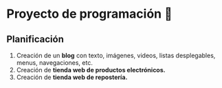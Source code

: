 # Proyecto de programación 🚀

## Planificación
1. Creación de un **blog** con texto, imágenes, videos, listas desplegables, menus, navegaciones, etc.
2. Creación de **tienda web de productos electrónicos.**
3. Creación de **tienda web de repostería.**